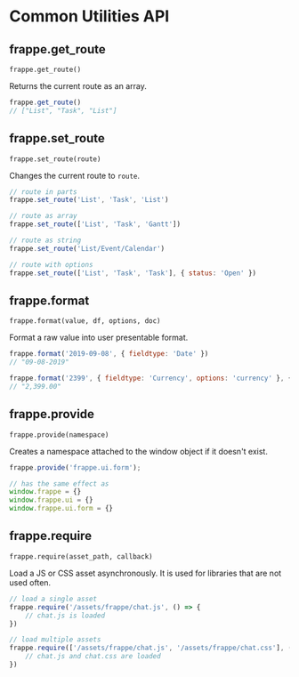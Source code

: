 <!-- base_template: frappe_io/www/frappe/frappe_base.html -->
<!-- add-breadcrumbs -->
<!-- title: Common Utilities API -->
# Common Utilities API

## frappe.get_route
`frappe.get_route()`

Returns the current route as an array.
```js
frappe.get_route()
// ["List", "Task", "List"]
```

## frappe.set_route
`frappe.set_route(route)`

Changes the current route to `route`.
```js
// route in parts
frappe.set_route('List', 'Task', 'List')

// route as array
frappe.set_route(['List', 'Task', 'Gantt'])

// route as string
frappe.set_route('List/Event/Calendar')

// route with options
frappe.set_route(['List', 'Task', 'Task'], { status: 'Open' })
```

## frappe.format
`frappe.format(value, df, options, doc)`

Format a raw value into user presentable format.

```js
frappe.format('2019-09-08', { fieldtype: 'Date' })
// "09-08-2019"

frappe.format('2399', { fieldtype: 'Currency', options: 'currency' }, { inline: true })
// "2,399.00"
```

## frappe.provide
`frappe.provide(namespace)`

Creates a namespace attached to the window object if it doesn't exist.

```js
frappe.provide('frappe.ui.form');

// has the same effect as
window.frappe = {}
window.frappe.ui = {}
window.frappe.ui.form = {}
```

## frappe.require
`frappe.require(asset_path, callback)`

Load a JS or CSS asset asynchronously. It is used for libraries that are not
used often.

```js
// load a single asset
frappe.require('/assets/frappe/chat.js', () => {
	// chat.js is loaded
})

// load multiple assets
frappe.require(['/assets/frappe/chat.js', '/assets/frappe/chat.css'], () => {
	// chat.js and chat.css are loaded
})
```
